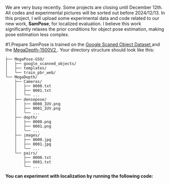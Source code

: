 We are very busy recently. Some projects are closing until December 12th. All codes and experimental pictures will be sorted out before 2024/12/13.
In this project, I will upload some experimental data and code related to our new work, **SamPose**, for localized evaluation. I believe this work significantly relaxes the prior conditions for object pose estimation, making pose estimation less complex. 

#1.Prepare
SamPose is trained on the [Google Scaned Object Dataset ]([http://example.com](https://www.paris.inria.fr/archive_ylabbeprojectsdata/megapose/webdatasets/)) and the [MegaDepth-1500V2 ]([http://example.com](https://www.cs.cornell.edu/projects/megadepth/)).
Your directory structure should look like this:

`````````MegaPose-Training-Data/
├── MegaPose-GSO/
│   ├── google_scanned_objects/
│   ├── templates/
│   └── train_pbr_web/
└── MegaDepth/
    ├── Cameras/
    │   ├── 0000.txt
    │   ├── 0001.txt
    │   └── ...
    ├── densepose/
    │   ├── 0000_IUV.png
    │   ├── 0001_IUV.png
    │   └── ...
    ├── depth/
    │   ├── 0000.png
    │   ├── 0001.png
    │   └── ...
    ├── images/
    │   ├── 0000.jpg
    │   ├── 0001.jpg
    │   └── ...
    └── pairs/
        ├── 0000.txt
        ├── 0001.txt
        └── ...
`````````




      


**You can experiment with localization by running the following code:**
